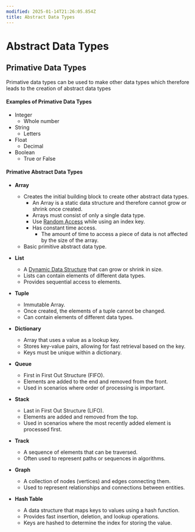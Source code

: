 ```yaml
---
modified: 2025-01-14T21:26:05.854Z
title: Abstract Data Types
---
```


# Abstract Data Types

## Primative Data Types

Primative data types can be used to make other data types which therefore leads to the creation of abstract data types

#### Examples of Primative Data Types

- Integer
  - Whole number
- String
  - Letters
- Float
  - Decimal
- Boolean
  - True or False

#### Primative Abstract Data Types

- **Array**

  - Creates the initial building block to create other abstract data types.
    - An Array is a static data structure and therefore cannot grow or shrink once created.
    - Arrays must consist of only a single data type.
    - Use [Random Access](/fundamental-knowledge/data-structures/access-types.md#random-access) while using an index key.
    - Has constant time access.
      - The amount of time to access a piece of data is not affected by the size of the array.
  - Basic primitive abstract data type.

- **List**

  - A [Dynamic Data Structure](dynamic-data-structure.md) that can grow or shrink in size.
  - Lists can contain elements of different data types.
  - Provides sequential access to elements.

- **Tuple**

  - Immutable Array.
  - Once created, the elements of a tuple cannot be changed.
  - Can contain elements of different data types.

- **Dictionary**

  - Array that uses a value as a lookup key.
  - Stores key-value pairs, allowing for fast retrieval based on the key.
  - Keys must be unique within a dictionary.

- **Queue**

  - First in First Out Structure (FIFO).
  - Elements are added to the end and removed from the front.
  - Used in scenarios where order of processing is important.

- **Stack**

  - Last in First Out Structure (LIFO).
  - Elements are added and removed from the top.
  - Used in scenarios where the most recently added element is processed first.

- **Track**

  - A sequence of elements that can be traversed.
  - Often used to represent paths or sequences in algorithms.

- **Graph**

  - A collection of nodes (vertices) and edges connecting them.
  - Used to represent relationships and connections between entities.

- **Hash Table**
  - A data structure that maps keys to values using a hash function.
  - Provides fast insertion, deletion, and lookup operations.
  - Keys are hashed to determine the index for storing the value.
